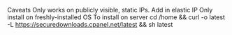 Caveats
  Only works on publicly visible, static IPs.
    Add in elastic IP
  Only install on freshly-installed OS
To install on server
  cd /home && curl -o latest -L https://securedownloads.cpanel.net/latest && sh latest

